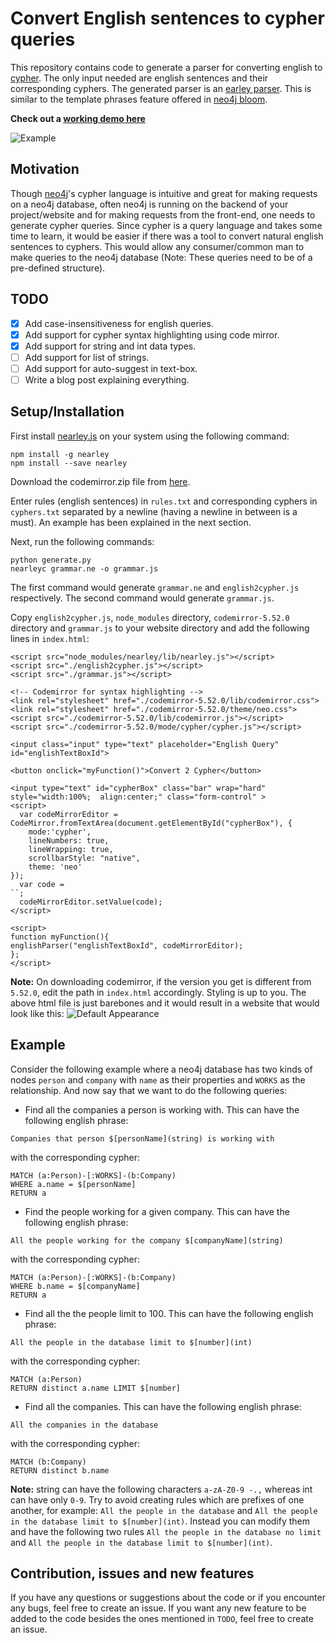 # Convert English sentences to cypher queries

This repository contains code to generate a parser for converting english to [cypher](https://neo4j.com/developer/cypher-query-language/). The only input needed are english sentences and their corresponding cyphers. The generated parser is an [earley parser](https://en.wikipedia.org/wiki/Earley_parser). This is similar to the template phrases feature offered in [neo4j bloom](https://neo4j.com/blog/introducing-neo4j-bloom-graph-data-visualization-for-everyone/).

**Check out a [working demo here](https://gsssrao.github.io/english2cypher-demo/)**

![Example](https://raw.githubusercontent.com/gsssrao/english2cypher/master/example.png?token=AJP-RjIHGlhg3se-dv0DqyrrDIC1y8ZYks5bKTn-wA%3D%3D)

## Motivation

Though [neo4j](https://neo4j.com/)'s cypher language is intuitive and great for making requests on a neo4j database, often neo4j is running on the backend of your project/website and for making requests from the front-end, one needs to generate cypher queries. Since cypher is a query language and takes some time to learn, it would be easier if there was a tool to convert natural english sentences to cyphers. This would allow any consumer/common man to make queries to the neo4j database (Note: These queries need to be of a pre-defined structure).

## TODO
- [x] Add case-insensitiveness for english queries.
- [x] Add support for cypher syntax highlighting using code mirror.
- [x] Add support for string and int data types.
- [ ] Add support for list of strings.
- [ ] Add support for auto-suggest in text-box.
- [ ] Write a blog post explaining everything.

## Setup/Installation

First install [nearley.js](https://nearley.js.org/) on your system using the following command:

```
npm install -g nearley
npm install --save nearley
```

Download the codemirror.zip file from [here](https://codemirror.net/codemirror.zip).

Enter rules (english sentences) in `rules.txt` and corresponding cyphers in `cyphers.txt` separated by a newline (having a newline in between is a must). An example has been explained in the next section.

Next, run the following commands:

```
python generate.py
nearleyc grammar.ne -o grammar.js
```

The first command would generate `grammar.ne` and `english2cypher.js` respectively. The second command would generate `grammar.js`.

Copy `english2cypher.js`, `node_modules` directory, `codemirror-5.52.0` directory and `grammar.js` to your website directory and add the following lines in `index.html`:

```
<script src="node_modules/nearley/lib/nearley.js"></script>
<script src="./english2cypher.js"></script>
<script src="./grammar.js"></script>

<!-- Codemirror for syntax highlighting -->
<link rel="stylesheet" href="./codemirror-5.52.0/lib/codemirror.css">
<link rel="stylesheet" href="./codemirror-5.52.0/theme/neo.css">
<script src="./codemirror-5.52.0/lib/codemirror.js"></script>
<script src="./codemirror-5.52.0/mode/cypher/cypher.js"></script>

<input class="input" type="text" placeholder="English Query" id="englishTextBoxId">

<button onclick="myFunction()">Convert 2 Cypher</button>

<input type="text" id="cypherBox" class="bar" wrap="hard" style="width:100%;  align:center;" class="form-control" >
<script>
  var codeMirrorEditor = CodeMirror.fromTextArea(document.getElementById("cypherBox"), {
    mode:'cypher',
    lineNumbers: true,
    lineWrapping: true,
    scrollbarStyle: "native",
    theme: 'neo'
});
  var code = 
``;
  codeMirrorEditor.setValue(code);
</script>

<script>
function myFunction(){
englishParser("englishTextBoxId", codeMirrorEditor);
};
</script>
```

**Note:** On downloading codemirror, if the version you get is different from `5.52.0`, edit the path in `index.html` accordingly. Styling is up to you. The above html file is just barebones and it would result in a website that would look like this:
![Default Appearance](https://raw.githubusercontent.com/gsssrao/english2cypher/master/appearance.png?token=AJP-Ruzjre-XSJKjxvG6S_ZCNvBWq7lAks5bKTi1wA%3D%3D)

## Example

Consider the following example where a neo4j database has two kinds of nodes `person` and `company` with `name` as their properties and `WORKS` as the relationship. And now say that we want to do the following queries:

- Find all the companies a person is working with. This can have the following english phrase:

```
Companies that person $[personName](string) is working with
```
with the corresponding cypher:

```
MATCH (a:Person)-[:WORKS]-(b:Company)
WHERE a.name = $[personName]
RETURN a
```

- Find the people working for a given company. This can have the following english phrase:

```
All the people working for the company $[companyName](string)
```
with the corresponding cypher:
```
MATCH (a:Person)-[:WORKS]-(b:Company)
WHERE b.name = $[companyName]
RETURN a
```

- Find all the the people limit to 100. This can have the following english phrase:

```
All the people in the database limit to $[number](int)
```
with the corresponding cypher:
```
MATCH (a:Person)
RETURN distinct a.name LIMIT $[number]
```

- Find all the companies. This can have the following english phrase:

```
All the companies in the database
```
with the corresponding cypher:
```
MATCH (b:Company)
RETURN distinct b.name
```

**Note:** string can have the following characters `a-zA-Z0-9 -.,` whereas int can have only `0-9`. Try to avoid creating rules which are prefixes of one another, for example: `All the people in the database` and `All the people in the database limit to $[number](int)`. Instead you can modify them and have the following two rules `All the people in the database no limit` and `All the people in the database limit to $[number](int)`.

## Contribution, issues and new features

If you have any questions or suggestions about the code or if you encounter any bugs, feel free to create an issue. If you want any new feature to be added to the code besides the ones mentioned in `TODO`, feel free to create an issue. 


